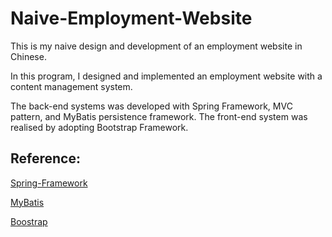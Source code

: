 # Naive-Employment-Website
This is my naive design and development of an employment website in Chinese. 

In this program, I designed and implemented an employment website with a content management system. 

The back-end systems was developed with Spring Framework, MVC pattern, and MyBatis persistence framework. The front-end system was realised by adopting Bootstrap Framework.

## Reference:
[Spring-Framework](https://github.com/spring-projects/spring-framework)

[MyBatis](https://github.com/mybatis/mybatis-3)

[Boostrap](https://github.com/twbs/bootstrap)
